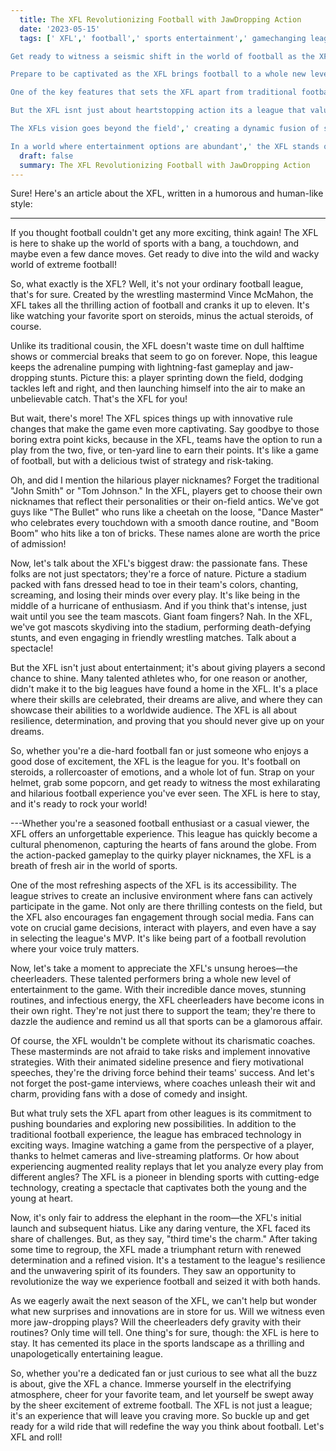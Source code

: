 ```yaml
---
  title: The XFL Revolutionizing Football with JawDropping Action 
  date: '2023-05-15'
  tags: [' XFL',' football',' sports entertainment',' gamechanging league',' extreme football

Get ready to witness a seismic shift in the world of football as the XFL storms onto the scene with an adrenalinefueled extravaganza that will leave you breathless The XFL',' short for Extreme Football League',' is rewriting the rulebook and redefining the very essence of the sport With a potent mix of highoctane action',' cuttingedge technology',' and unparalleled entertainment value',' the XFL is set to become the gamechanger in the realm of sports entertainment

Prepare to be captivated as the XFL brings football to a whole new level of excitement and thrills This isnt your average Sunday afternoon game its an electrifying experience that will have you on the edge of your seat from kickoff to the final whistle Whether youre a diehard football fan or simply seeking an unforgettable entertainment spectacle',' the XFL promises to deliver an extraordinary experience like no other

One of the key features that sets the XFL apart from traditional football leagues is its emphasis on fastpaced',' actionpacked gameplay Gone are the days of sluggish plays and endless breaks the XFL is all about nonstop action From explosive plays to bonecrushing tackles',' every second of the game is filled with heartpounding excitement The league has also introduced innovative rule changes to intensify the gameplay',' ensuring that every moment is as thrilling as the last

But the XFL isnt just about heartstopping action its a league that values the fan experience like no other Cuttingedge technology is at the forefront',' enhancing the spectators journey from start to finish With interactive fan engagement initiatives',' stateoftheart stadiums',' and immersive broadcasting techniques',' the XFL ensures that every fan feels like an integral part of the game

The XFLs vision goes beyond the field',' creating a dynamic fusion of sports and entertainment With captivating halftime shows',' engaging mascots',' and a unique approach to storytelling',' the league offers a comprehensive entertainment package that keeps fans hooked from the moment they step foot in the stadium or tune into the broadcast The XFL truly understands the value of captivating its audience',' both on and off the field

In a world where entertainment options are abundant',' the XFL stands out as a gamechanger in the realm of sports Its ability to seamlessly merge sports and entertainment',' along with its relentless pursuit of providing an unparalleled fan experience',' cements its position as a trailblazer in the industry Get ready to witness the future of football unfold before your eyes as the XFL leaves a lasting impact on the sporting landscape Brace yourself for extreme football at its finest']
  draft: false
  summary: The XFL Revolutionizing Football with JawDropping Action 
---
```

  Sure! Here's an article about the XFL, written in a humorous and human-like style:

---

If you thought football couldn't get any more exciting, think again! The XFL is here to shake up the world of sports with a bang, a touchdown, and maybe even a few dance moves. Get ready to dive into the wild and wacky world of extreme football!

So, what exactly is the XFL? Well, it's not your ordinary football league, that's for sure. Created by the wrestling mastermind Vince McMahon, the XFL takes all the thrilling action of football and cranks it up to eleven. It's like watching your favorite sport on steroids, minus the actual steroids, of course.

Unlike its traditional cousin, the XFL doesn't waste time on dull halftime shows or commercial breaks that seem to go on forever. Nope, this league keeps the adrenaline pumping with lightning-fast gameplay and jaw-dropping stunts. Picture this: a player sprinting down the field, dodging tackles left and right, and then launching himself into the air to make an unbelievable catch. That's the XFL for you!

But wait, there's more! The XFL spices things up with innovative rule changes that make the game even more captivating. Say goodbye to those boring extra point kicks, because in the XFL, teams have the option to run a play from the two, five, or ten-yard line to earn their points. It's like a game of football, but with a delicious twist of strategy and risk-taking.

Oh, and did I mention the hilarious player nicknames? Forget the traditional "John Smith" or "Tom Johnson." In the XFL, players get to choose their own nicknames that reflect their personalities or their on-field antics. We've got guys like "The Bullet" who runs like a cheetah on the loose, "Dance Master" who celebrates every touchdown with a smooth dance routine, and "Boom Boom" who hits like a ton of bricks. These names alone are worth the price of admission!

Now, let's talk about the XFL's biggest draw: the passionate fans. These folks are not just spectators; they're a force of nature. Picture a stadium packed with fans dressed head to toe in their team's colors, chanting, screaming, and losing their minds over every play. It's like being in the middle of a hurricane of enthusiasm. And if you think that's intense, just wait until you see the team mascots. Giant foam fingers? Nah. In the XFL, we've got mascots skydiving into the stadium, performing death-defying stunts, and even engaging in friendly wrestling matches. Talk about a spectacle!

But the XFL isn't just about entertainment; it's about giving players a second chance to shine. Many talented athletes who, for one reason or another, didn't make it to the big leagues have found a home in the XFL. It's a place where their skills are celebrated, their dreams are alive, and where they can showcase their abilities to a worldwide audience. The XFL is all about resilience, determination, and proving that you should never give up on your dreams.

So, whether you're a die-hard football fan or just someone who enjoys a good dose of excitement, the XFL is the league for you. It's football on steroids, a rollercoaster of emotions, and a whole lot of fun. Strap on your helmet, grab some popcorn, and get ready to witness the most exhilarating and hilarious football experience you've ever seen. The XFL is here to stay, and it's ready to rock your world!

---Whether you're a seasoned football enthusiast or a casual viewer, the XFL offers an unforgettable experience. This league has quickly become a cultural phenomenon, capturing the hearts of fans around the globe. From the action-packed gameplay to the quirky player nicknames, the XFL is a breath of fresh air in the world of sports.

One of the most refreshing aspects of the XFL is its accessibility. The league strives to create an inclusive environment where fans can actively participate in the game. Not only are there thrilling contests on the field, but the XFL also encourages fan engagement through social media. Fans can vote on crucial game decisions, interact with players, and even have a say in selecting the league's MVP. It's like being part of a football revolution where your voice truly matters.

Now, let's take a moment to appreciate the XFL's unsung heroes—the cheerleaders. These talented performers bring a whole new level of entertainment to the game. With their incredible dance moves, stunning routines, and infectious energy, the XFL cheerleaders have become icons in their own right. They're not just there to support the team; they're there to dazzle the audience and remind us all that sports can be a glamorous affair.

Of course, the XFL wouldn't be complete without its charismatic coaches. These masterminds are not afraid to take risks and implement innovative strategies. With their animated sideline presence and fiery motivational speeches, they're the driving force behind their teams' success. And let's not forget the post-game interviews, where coaches unleash their wit and charm, providing fans with a dose of comedy and insight.

But what truly sets the XFL apart from other leagues is its commitment to pushing boundaries and exploring new possibilities. In addition to the traditional football experience, the league has embraced technology in exciting ways. Imagine watching a game from the perspective of a player, thanks to helmet cameras and live-streaming platforms. Or how about experiencing augmented reality replays that let you analyze every play from different angles? The XFL is a pioneer in blending sports with cutting-edge technology, creating a spectacle that captivates both the young and the young at heart.

Now, it's only fair to address the elephant in the room—the XFL's initial launch and subsequent hiatus. Like any daring venture, the XFL faced its share of challenges. But, as they say, "third time's the charm." After taking some time to regroup, the XFL made a triumphant return with renewed determination and a refined vision. It's a testament to the league's resilience and the unwavering spirit of its founders. They saw an opportunity to revolutionize the way we experience football and seized it with both hands.

As we eagerly await the next season of the XFL, we can't help but wonder what new surprises and innovations are in store for us. Will we witness even more jaw-dropping plays? Will the cheerleaders defy gravity with their routines? Only time will tell. One thing's for sure, though: the XFL is here to stay. It has cemented its place in the sports landscape as a thrilling and unapologetically entertaining league.

So, whether you're a dedicated fan or just curious to see what all the buzz is about, give the XFL a chance. Immerse yourself in the electrifying atmosphere, cheer for your favorite team, and let yourself be swept away by the sheer excitement of extreme football. The XFL is not just a league; it's an experience that will leave you craving more. So buckle up and get ready for a wild ride that will redefine the way you think about football. Let's XFL and roll!
  